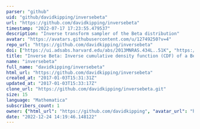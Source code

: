 ```yaml
---
parser: "github"
uid: "github/davidkipping/inversebeta"
url: "https://github.com/davidkipping/inversebeta"
timestamp: "2022-07-17 17:23:55.479537"
description: "Inverse transform sampler of the Beta distribution"
avatar: "https://avatars.githubusercontent.com/u/12749250?v=4"
repo_url: "https://github.com/davidkipping/inversebeta"
doi: ["https://ui.adsabs.harvard.edu/abs/2013MNRAS.434L..51K", "https://ui.adsabs.harvard.edu/abs/2014ascl.soft03010K/abstract"]
title: "Inverse Beta: Inverse cumulative density function (CDF) of a Beta distribution"
name: "inversebeta"
full_name: "davidkipping/inversebeta"
html_url: "https://github.com/davidkipping/inversebeta"
created_at: "2017-01-03T15:31:31Z"
updated_at: "2017-01-03T15:33:17Z"
clone_url: "https://github.com/davidkipping/inversebeta.git"
size: 15
language: "Mathematica"
subscribers_count: 1
owner: {"html_url": "https://github.com/davidkipping", "avatar_url": "https://avatars.githubusercontent.com/u/12749250?v=4", "login": "davidkipping", "type": "User"}
date: "2022-12-24 14:19:46.148122"
---
```

